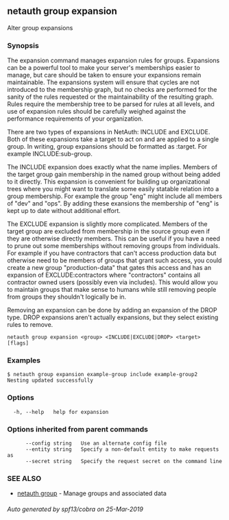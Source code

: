 ## netauth group expansion

Alter group expansions

### Synopsis


The expansion command manages expansion rules for groups.  Expansions
can be a powerful tool to make your server's memberships easier to
manage, but care should be taken to ensure your expansions remain
maintainable.  The expansions system will ensure that cycles are not
introduced to the membership graph, but no checks are performed for
the sanity of the rules requested or the maintainability of the
resulting graph.  Rules require the membership tree to be parsed for
rules at all levels, and use of expansion rules should be carefully
weighed against the performance requirements of your organization.

There are two types of expansions in NetAuth: INCLUDE and EXCLUDE.
Both of these expansions take a target to act on and are applied to a
single group.  In writing, group expansions should be formatted as
<RULE>:target.  For example INCLUDE:sub-group.

The INCLUDE expansion does exactly what the name implies.  Members of
the target group gain membership in the named group without being
added to it directly.  This expansion is convenient for building up
organizational trees where you might want to translate some easily
statable relation into a group membership.  For example the group
"eng" might include all members of "dev" and "ops".  By adding these
exansions the membership of "eng" is kept up to date without
additional effort.

The EXCLUDE expansion is slightly more complicated.  Members of the
target group are excluded from membership in the source group even if
they are otherwise directly members.  This can be useful if you have a
need to prune out some memberships without removing groups from
individuals.  For example if you have contractors that can't access
production data but otherwise need to be members of groups that grant
such access, you could create a new group "production-data" that gates
this access and has an expansion of EXCLUDE:contractors where
"contractors" contains all contractor owned users (possibly even via
includes).  This would allow you to maintain groups that make sense to
humans while still removing people from groups they shouldn't
logically be in.

Removing an expansion can be done by adding an expansion of the DROP
type.  DROP expansions aren't actually expansions, but they select
existing rules to remove.

```
netauth group expansion <group> <INCLUDE|EXCLUDE|DROP> <target> [flags]
```

### Examples

```
$ netauth group expansion example-group include example-group2
Nesting updated successfully

```

### Options

```
  -h, --help   help for expansion
```

### Options inherited from parent commands

```
      --config string   Use an alternate config file
      --entity string   Specify a non-default entity to make requests as
      --secret string   Specify the request secret on the command line
```

### SEE ALSO

* [netauth group](netauth_group.md)	 - Manage groups and associated data

###### Auto generated by spf13/cobra on 25-Mar-2019

